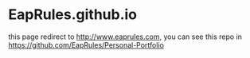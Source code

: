 # EapRules.github.io
this page redirect to http://www.eaprules.com, you can see this repo in https://github.com/EapRules/Personal-Portfolio
